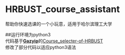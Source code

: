 # HRBUST_course_assistant  
帮助你快速选课的一个小玩意，适用于哈尔滨理工大学  

##运行环境为python3  
代码基于[**Gazyip**](https://github.com/Gazyip)的[Course_selecter-of-HRBUST](https://github.com/Gazyip/Course_selecter-of-HRBUST)  
修改了部分代码以适应python3语法
